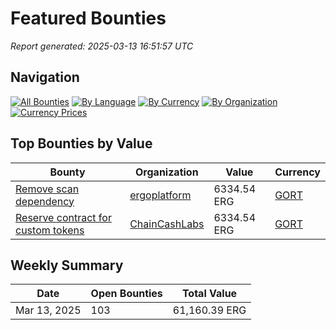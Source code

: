 # Featured Bounties

*Report generated: 2025-03-13 16:51:57 UTC*

## Navigation

[![All Bounties](https://img.shields.io/badge/All_Bounties-103-blue)](all.md) [![By Language](https://img.shields.io/badge/By_Language-6-green)](all.md#bounties-by-programming-language) [![By Currency](https://img.shields.io/badge/By_Currency-7-yellow)](all.md#bounties-by-currency) [![By Organization](https://img.shields.io/badge/By_Organization-5-orange)](all.md#bounties-by-organization) [![Currency Prices](https://img.shields.io/badge/Currency_Prices-5-purple)](currency_prices.md)

## Top Bounties by Value

| Bounty | Organization | Value | Currency |
|--------|--------------|-------|----------|
| [Remove scan dependency](https://github.com/ergoplatform/oracle-core/pull/330) | [ergoplatform](by_org/ergoplatform.md) | 6334.54 ERG | [GORT](by_currency/gort.md) |
| [Reserve contract for custom tokens](https://github.com/ChainCashLabs/chaincash/issues/3) | [ChainCashLabs](by_org/chaincashlabs.md) | 6334.54 ERG | [GORT](by_currency/gort.md) |

## Weekly Summary

| Date | Open Bounties | Total Value |
|------|--------------|-------------|
| Mar 13, 2025 | 103 | 61,160.39 ERG |

